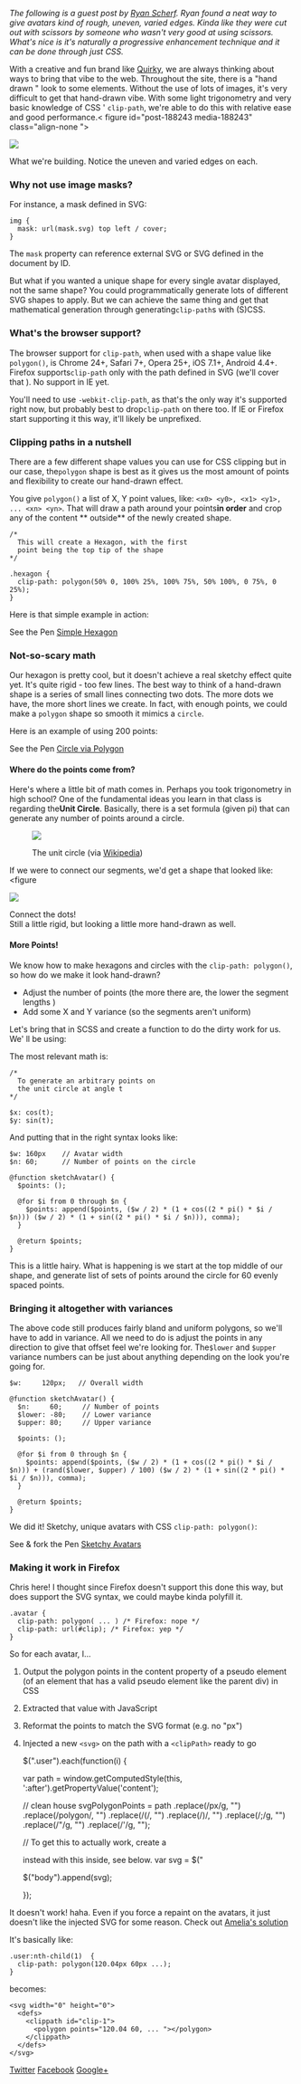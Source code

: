 
*The following is a guest post by [Ryan Scherf][1]. Ryan found a neat way to
give avatars kind of rough, uneven, varied edges. Kinda like they were cut out 
with scissors by someone who wasn't very good at using scissors. What's nice is 
it's naturally a progressive enhancement technique and it can be done through 
just CSS.*

With a creative and fun brand like [Quirky][2], we are always thinking about
ways to bring that vibe to the web. Throughout the site, there is a "hand drawn
" look to some elements. Without the use of lots of images, it's very difficult 
to get that hand-drawn vibe. With some light trigonometry and very basic 
knowledge of CSS
' `clip-path`, we're able to do this with relative ease and good performance.<
figure id="post-188243 media-188243" class="align-none
">

![][3]<figcaption>What we're building. Notice the uneven and varied edges on
each.</figcaption></figure>
### Why not use image masks?

For instance, a mask defined in SVG:

    img {
      mask: url(mask.svg) top left / cover;
    }

The `mask` property can reference external SVG or SVG defined in the document
by ID.

But what if you wanted a unique shape for every single avatar displayed, not
the same shape? You could programmatically generate lots of different SVG shapes
to apply. But we can achieve the same thing and get that mathematical generation
through generating`clip-path`s with (S)CSS.

### What's the browser support?

The browser support for `clip-path`, when used with a shape value like 
`polygon()`, is Chrome 24+, Safari 7+, Opera 25+, iOS 7.1+, Android 4.4+.
Firefox supports`clip-path` only with the path defined in SVG (we'll cover that
). No support in IE yet.

You'll need to use `-webkit-clip-path`, as that's the only way it's supported
right now, but probably best to drop`clip-path` on there too. If IE or Firefox
start supporting it this way, it'll likely be unprefixed.

### Clipping paths in a nutshell

There are a few different shape values you can use for CSS clipping but in our
case, the`polygon` shape is best as it gives us the most amount of points and
flexibility to create our hand-drawn effect.

You give `polygon()` a list of X, Y point values, like: 
`<x0> <y0>, <x1> <y1>, ... <xn> <yn>`. That
will draw a path around your points**in order** and crop any of the content **
outside** of the newly created shape.

    /* 
      This will create a Hexagon, with the first 
      point being the top tip of the shape 
    */
    
    .hexagon {
      clip-path: polygon(50% 0, 100% 25%, 100% 75%, 50% 100%, 0 75%, 0 25%);
    }

Here is that simple example in action:

See the Pen [Simple Hexagon][4]

### Not-so-scary math

Our hexagon is pretty cool, but it doesn't achieve a real sketchy effect quite
yet. It's quite rigid - too few lines. The best way to think of a hand-drawn 
shape is a series of small lines connecting two dots. The more dots we have, the
more short lines we create. In fact, with enough points, we could make a
`polygon` shape so smooth it mimics a `circle`.

Here is an example of using 200 points:

See the Pen [Circle via Polygon][5]

#### Where do the points come from?

Here's where a little bit of math comes in. Perhaps you took trigonometry in
high school? One of the fundamental ideas you learn in that class is regarding 
the**Unit Circle**. Basically, there is a set formula (given pi) that can
generate any number of points around a circle.<figure>

![][6]<figcaption>The unit circle (via [Wikipedia][7])</figcaption></figure>
If we were to connect our segments, we'd get a shape that looked like:<figure
>

![][8]<figcaption>Connect the dots!</figcaption></figure>
Still a little rigid, but looking a little more hand-drawn as well.

#### More Points!

We know how to make hexagons and circles with the `clip-path: polygon()`, so
how do we make it look hand-drawn?

*   Adjust the number of points (the more there are, the lower the segment
    lengths
    )
*   Add some X and Y variance (so the segments aren't uniform)

Let's bring that in SCSS and create a function to do the dirty work for us. We'
ll be using:

The most relevant math is:

    /* 
      To generate an arbitrary points on 
      the unit circle at angle t 
    */
      
    $x: cos(t);
    $y: sin(t);

And putting that in the right syntax looks like:

    $w: 160px    // Avatar width
    $n: 60;      // Number of points on the circle
    
    @function sketchAvatar() {
      $points: ();
    
      @for $i from 0 through $n {
        $points: append($points, ($w / 2) * (1 + cos((2 * pi() * $i / $n))) ($w / 2) * (1 + sin((2 * pi() * $i / $n))), comma);
      } 
      
      @return $points;
    }

This is a little hairy. What is happening is we start at the top middle of our
shape, and generate list of sets of points around the circle for 60 evenly 
spaced points.

### Bringing it altogether with variances

The above code still produces fairly bland and uniform polygons, so we'll have
to add in variance. All we need to do is adjust the points in any direction to 
give that offset feel we're looking for. The`$lower` and `$upper` variance
numbers can be just about anything depending on the look you're going for.

    $w:     120px;   // Overall width
    
    @function sketchAvatar() {
      $n: 	  60;     // Number of points
      $lower: -80;    // Lower variance
      $upper: 80;     // Upper variance
    
      $points: ();
    
      @for $i from 0 through $n {
        $points: append($points, ($w / 2) * (1 + cos((2 * pi() * $i / $n))) + (rand($lower, $upper) / 100) ($w / 2) * (1 + sin((2 * pi() * $i / $n))), comma);
      } 
      
      @return $points;
    }

We did it! Sketchy, unique avatars with CSS `clip-path: polygon()`:

See & fork the Pen [Sketchy Avatars][9]

### Making it work in Firefox

Chris here! I thought since Firefox doesn't support this done this way, but
does support the SVG syntax, we could maybe kinda polyfill it.

    .avatar {
      clip-path: polygon( ... ) /* Firefox: nope */
      clip-path: url(#clip); /* Firefox: yep */
    }

So for each avatar, I...

1.  Output the polygon points in the content property of a pseudo element (of
    an element that has a valid pseudo element like the parent div) in CSS
   
2.  Extracted that value with JavaScript
3.  Reformat the points to match the SVG format (e.g. no "px")
4.  Injected a new `<svg>` on the path with a `<clipPath>` ready to
    go
   

    $(".user").each(function(i) {
     
      var path = window.getComputedStyle(this, ':after').getPropertyValue('content');
      
      // clean house
      svgPolygonPoints = 
        path
          .replace(/px/g, "")
          .replace(/polygon/, "")
          .replace(/\(/, "")
          .replace(/\)/, "")
          .replace(/\;/g, "")
          .replace(/"/g, "")
          .replace(/\'/g, "");
        
      // To get this to actually work, create a <div> instead with this inside, see below.
      var svg = $("<svg width='0' height='0'>")
        .append("<defs><clipPath id='clip-" + (i+1) +"'><polygon points='" + svgPolygonPoints +"' /></clipPath></defs>");
      
      $("body").append(svg);
        
    });

It doesn't work! haha. Even if you force a repaint on the avatars, it just
doesn't like the injected SVG for some reason. Check out 
[Amelia's solution][10]

It's basically like:

    .user:nth-child(1)  {
      clip-path: polygon(120.04px 60px ...);
    }

becomes:

    <svg width="0" height="0">
      <defs>
        <clippath id="clip-1">
          <polygon points="120.04 60, ... "></polygon>
        </clippath>
      </defs>
    </svg>

[Twitter][11] [Facebook][12] [Google+][13] </article>

 [1]: http://twitter.com/ryanscherf
 [2]: http://quirky.com
 [3]: img/sketchy-avatars.png
 [4]: http://codepen.io/rscherf/pen/haoEk
 [5]: http://codepen.io/rscherf/pen/zpuBg
 [6]: img/unit-cricle.png
 [7]: http://en.wikipedia.org/wiki/Unit_circle
 [8]: img/path.png
 [9]: http://codepen.io/rscherf/pen/pzgKt
 [10]: http://css-tricks.com/sketchy-avatars-css-clip-path/#comment-1586734

 [11]: https://twitter.com/intent/tweet?text=Sketchy%20Avatars%20with%20CSS%20clip-path&url=http://css-tricks.com/sketchy-avatars-css-clip-path/&via=real_css_tricks

 [12]: https://www.facebook.com/sharer/sharer.php?u=http://css-tricks.com/sketchy-avatars-css-clip-path/

 [13]: https://plus.google.com/share?url=http://css-tricks.com/sketchy-avatars-css-clip-path/